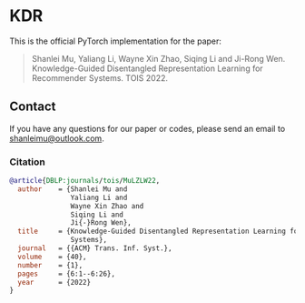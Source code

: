 # KDR

This is the official PyTorch implementation for the paper:
> Shanlei Mu, Yaliang Li, Wayne Xin Zhao, Siqing Li and Ji-Rong Wen.
> Knowledge-Guided Disentangled Representation Learning for Recommender Systems. TOIS 2022.

## Contact

If you have any questions for our paper or codes, please send an email to shanleimu@outlook.com.


### Citation

```bibtex
@article{DBLP:journals/tois/MuLZLW22,
  author    = {Shanlei Mu and
               Yaliang Li and
               Wayne Xin Zhao and
               Siqing Li and
               Ji{-}Rong Wen},
  title     = {Knowledge-Guided Disentangled Representation Learning for Recommender
               Systems},
  journal   = {{ACM} Trans. Inf. Syst.},
  volume    = {40},
  number    = {1},
  pages     = {6:1--6:26},
  year      = {2022}
}
```